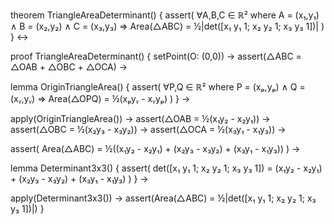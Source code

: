 theorem TriangleAreaDeterminant() {
  assert(
    ∀A,B,C ∈ ℝ² where
    A = (x₁,y₁) ∧ 
    B = (x₂,y₂) ∧ 
    C = (x₃,y₃) ⇒
    Area(△ABC) = ½|det([x₁ y₁ 1; x₂ y₂ 1; x₃ y₃ 1])|
  )
} ↔

proof TriangleAreaDeterminant() {
  setPoint(O: (0,0)) →
  assert(△ABC = △OAB + △OBC + △OCA) →
  
  lemma OriginTriangleArea() {
    assert(
      ∀P,Q ∈ ℝ² where P = (xₚ,yₚ) ∧ Q = (xᵧ,yᵧ) ⇒
      Area(△OPQ) = ½(xₚyᵧ - xᵧyₚ)
    )
  } →
  
  apply(OriginTriangleArea()) →
  assert(△OAB = ½(x₁y₂ - x₂y₁)) →
  assert(△OBC = ½(x₂y₃ - x₃y₂)) →
  assert(△OCA = ½(x₃y₁ - x₁y₃)) →
  
  assert(
    Area(△ABC) = ½((x₁y₂ - x₂y₁) + (x₂y₃ - x₃y₂) + (x₃y₁ - x₁y₃))
  ) →
  
  lemma Determinant3x3() {
    assert(
      det([x₁ y₁ 1; x₂ y₂ 1; x₃ y₃ 1]) = 
      (x₁y₂ - x₂y₁) + (x₂y₃ - x₃y₂) + (x₃y₁ - x₁y₃)
    )
  } →
  
  apply(Determinant3x3()) →
  assert(Area(△ABC) = ½|det([x₁ y₁ 1; x₂ y₂ 1; x₃ y₃ 1])|)
}